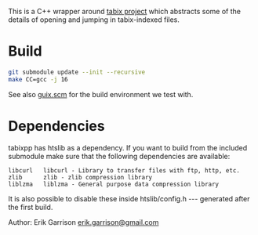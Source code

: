 This is a C++ wrapper around [tabix project](http://samtools.sourceforge.net/tabix.shtml) which abstracts some of the details of opening and jumping in tabix-indexed files.

# Build

```sh
git submodule update --init --recursive
make CC=gcc -j 16
```

See also [guix.scm](./guix.scm) for the build environment we test with.

# Dependencies

tabixpp has htslib as a dependency. If you want to build from the included submodule make sure that the following dependencies are available:

```
libcurl   libcurl - Library to transfer files with ftp, http, etc.
zlib      zlib - zlib compression library
liblzma   liblzma - General purpose data compression library
```

It is also possible to disable these inside htslib/config.h --- generated after the first build.


Author: Erik Garrison <erik.garrison@gmail.com>
